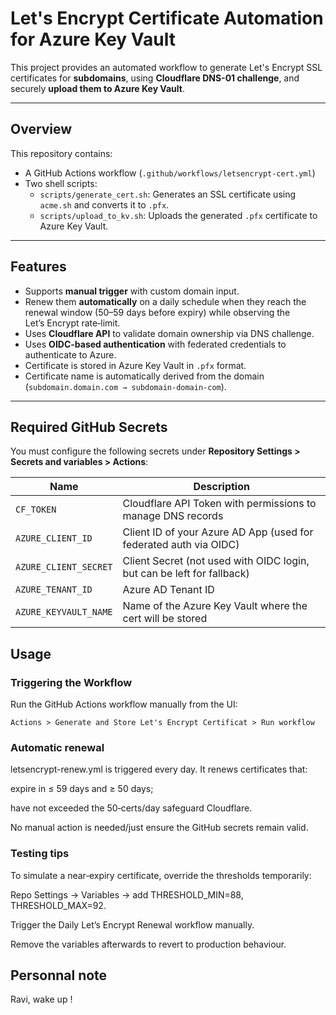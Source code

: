 # Let's Encrypt Certificate Automation for Azure Key Vault

This project provides an automated workflow to generate Let's Encrypt SSL certificates for **subdomains**, using **Cloudflare DNS-01 challenge**, and securely **upload them to Azure Key Vault**.

---

## Overview

This repository contains:
- A GitHub Actions workflow (`.github/workflows/letsencrypt-cert.yml`)
- Two shell scripts:
  - `scripts/generate_cert.sh`: Generates an SSL certificate using `acme.sh` and converts it to `.pfx`.
  - `scripts/upload_to_kv.sh`: Uploads the generated `.pfx` certificate to Azure Key Vault.

---

## Features

- Supports **manual trigger** with custom domain input.
- Renew them **automatically** on a daily schedule when they reach the renewal window (50–59 days before expiry) while observing the Let’s Encrypt rate‑limit.
- Uses **Cloudflare API** to validate domain ownership via DNS challenge.
- Uses **OIDC-based authentication** with federated credentials to authenticate to Azure.
- Certificate is stored in Azure Key Vault in `.pfx` format.
- Certificate name is automatically derived from the domain (`subdomain.domain.com → subdomain-domain-com`).

---

## Required GitHub Secrets

You must configure the following secrets under **Repository Settings > Secrets and variables > Actions**:

| Name                 | Description                                                                 |
|----------------------|-----------------------------------------------------------------------------|
| `CF_TOKEN`           | Cloudflare API Token with permissions to manage DNS records                |
| `AZURE_CLIENT_ID`    | Client ID of your Azure AD App (used for federated auth via OIDC)          |
| `AZURE_CLIENT_SECRET`| Client Secret (not used with OIDC login, but can be left for fallback)     |
| `AZURE_TENANT_ID`    | Azure AD Tenant ID                                                         |
| `AZURE_KEYVAULT_NAME`| Name of the Azure Key Vault where the cert will be stored                  |

## Usage

### Triggering the Workflow

Run the GitHub Actions workflow manually from the UI:

```text
Actions > Generate and Store Let's Encrypt Certificat > Run workflow
```

### Automatic renewal

letsencrypt-renew.yml is triggered every day. It renews certificates that:

expire in ≤ 59 days and ≥ 50 days;

have not exceeded the 50‑certs/day safeguard Cloudflare.

No manual action is needed/just ensure the GitHub secrets remain valid.

### Testing tips

To simulate a near‑expiry certificate, override the thresholds temporarily:

Repo Settings → Variables → add THRESHOLD_MIN=88, THRESHOLD_MAX=92.

Trigger the Daily Let’s Encrypt Renewal workflow manually.

Remove the variables afterwards to revert to production behaviour.

## Personnal note

Ravi, wake up !